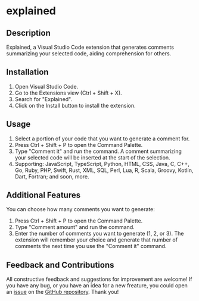 # explained

## Description

Explained, a Visual Studio Code extension that generates comments summarizing your selected code, aiding comprehension for others.

## Installation

1. Open Visual Studio Code.
2. Go to the Extensions view (Ctrl + Shift + X).
3. Search for "Explained".
4. Click on the Install button to install the extension.

## Usage

1. Select a portion of your code that you want to generate a comment for.
2. Press Ctrl + Shift + P to open the Command Palette.
3. Type "Comment it" and run the command. A comment summarizing your selected code will be inserted at the start of the selection.
4. Supporting: JavaScript, TypeScript, Python, HTML, CSS, Java, C, C++, Go, Ruby, PHP, Swift, Rust, XML, SQL, Perl, Lua, R, Scala, Groovy, Kotlin, Dart, Fortran; and soon, more.

## Additional Features

You can choose how many comments you want to generate:

1. Press Ctrl + Shift + P to open the Command Palette.
2. Type "Comment amount" and run the command.
3. Enter the number of comments you want to generate (1, 2, or 3). The extension will remember your choice and generate that number of comments the next time you use the "Comment it" command.

## Feedback and Contributions

All constructive feedback and suggestions for improvement are welcome! If you have any bug, or you have an idea for a new freature, you could open an [issue](https://github.com/jjavieralonso/explained/issues) on the [GitHub repository](https://github.com/jjavieralonso/explained). Thank you!

